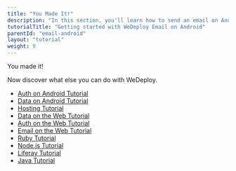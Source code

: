 ```yaml
---
title: "You Made It!"
description: "In this section, you'll learn how to send an email on Android using the WeDeploy API Client."
tutorialTitle: "Getting started with WeDeploy Email on Android"
parentId: "email-android"
layout: "tutorial"
weight: 9
---
```


<div class="notfound">
	<div class="notfound-icon">
		<span class="icon-16-thumb-up"></span>
	</div>
	<p class="notfound-text">You made it!</p>
	<p>Now discover what else you can do with WeDeploy.</p>
	<ul class="checklist">
		<li><a href="/tutorials/auth-android/get-started.html">Auth on Android Tutorial</a></li>
		<li><a href="/tutorials/data-android/get-started.html">Data on Android Tutorial</a></li>
		<li><a href="/tutorials/hosting/get-started.html">Hosting Tutorial</a></li>
		<li><a href="/tutorials/data-web/get-started.html">Data on the Web Tutorial</a></li>
		<li><a href="/tutorials/auth-web/get-started.html">Auth on the Web Tutorial</a></li>
		<li><a href="/tutorials/email-web/get-started.html">Email on the Web Tutorial</a></li>
		<li><a href="/tutorials/ruby/get-started.html">Ruby Tutorial</a></li>
		<li><a href="/tutorials/nodejs/get-started.html">Node.js Tutorial</a></li>
		<li><a href="/tutorials/liferay/get-started.html">Liferay Tutorial</a></li>
		<li><a href="/tutorials/java/get-started.html">Java Tutorial</a></li>
	</ul>
</div>
